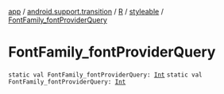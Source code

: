 [app](../../../index.md) / [android.support.transition](../../index.md) / [R](../index.md) / [styleable](index.md) / [FontFamily_fontProviderQuery](.)

# FontFamily_fontProviderQuery

`static val FontFamily_fontProviderQuery: `[`Int`](https://kotlinlang.org/api/latest/jvm/stdlib/kotlin/-int/index.html)
`static val FontFamily_fontProviderQuery: `[`Int`](https://kotlinlang.org/api/latest/jvm/stdlib/kotlin/-int/index.html)